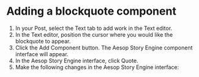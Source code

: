 # Adding a blockquote component

1. In your Post, select the Text tab to add work in the Text editor. 
2. In the Text editor, position the cursor where you would like the blockquote to appear.
3. Click the Add Component button. The Aesop Story Engine component interface will appear. 
4. In the Aesop Story Engine interface, click Quote.
5. Make the following changes in the Aesop Story Engine interface:





